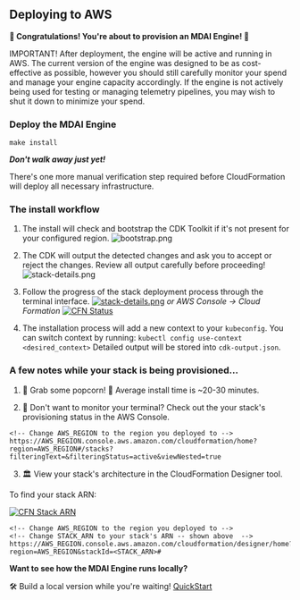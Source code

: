 ## Deploying to AWS

**💪 Congratulations! You're about to provision an MDAI Engine! 💪**

<div class="warning">
  IMPORTANT! After deployment, the engine will be active and running in AWS. The current version of the engine was designed to be as cost-effective as possible, however you should still carefully monitor your spend and manage your engine capacity accordingly. If the engine is not actively being used for testing or managing telemetry pipelines, you may wish to shut it down to minimize your spend.
</div>

### Deploy the MDAI Engine

```shell
make install
```
<div class="warning">
  <b><em>Don't walk away just yet!</em></b>
  <p>There's one more manual verification step required before CloudFormation will deploy all necessary infrastructure.</p>
</div>


### The install workflow
1. The install will check and bootstrap the CDK Toolkit if it's not present for your configured region.
![[bootstrap.png](../media/bootstrap.png)](/media/bootstrap.png)

2. The CDK will output the detected changes and ask you to accept or reject the changes. Review all output carefully before proceeding!
![![stack-details.png](/media/stack-details.png)](/media/stack-details.png)

3. Follow the progress of the stack deployment process through the terminal interface.
[![stack-details.png](/media/stack-details.png)](/media/stack-details.png)
*or AWS Console -> Cloud Formation*
[![CFN Status](/media/cfn-status.png)](/media/cfn-status.png)

4.  The installation process will add a new context to your `kubeconfig`. You can switch context by running: `kubectl config use-context <desired_context>`
Detailed output will be stored into `cdk-output.json`.

### A few notes while your stack is being provisioned...

1. 🍿 Grab some popcorn! 🍿 Average install time is ~20-30 minutes.

2. 👀 Don't want to monitor your terminal? Check out the your stack's provisioning status in the AWS Console.
```
<!-- Change AWS_REGION to the region you deployed to -->
https://AWS_REGION.console.aws.amazon.com/cloudformation/home?region=AWS_REGION#/stacks?filteringText=&filteringStatus=active&viewNested=true
```

3. 🏛️ View your stack's architecture in the CloudFormation Designer tool.

To find your stack ARN:

[![CFN Stack ARN](/media/cfn-stack-arn.png)](/media/cfn-stack-arn.png)

```
<!-- Change AWS_REGION to the region you deployed to -->
<!-- Change STACK_ARN to your stack's ARN -- shown above  -->
https://AWS_REGION.console.aws.amazon.com/cloudformation/designer/home?region=AWS_REGION&stackId=<STACK_ARN>#
```

**Want to see how the MDAI Engine runs locally?**

🛠️ Build a local version while you're waiting! [QuickStart](../local/quick-start.md)
